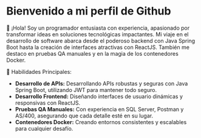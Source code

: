# Bienvenido a mi perfil de Github

👋 ¡Hola! Soy un programador entusiasta con experiencia, apasionado por transformar ideas en soluciones tecnológicas impactantes. Mi viaje en el desarrollo de software abarca desde el poderoso backend con Java Spring Boot hasta la creación de interfaces atractivas con ReactJS. También me destaco en pruebas QA manuales y en la magia de los contenedores Docker.

🚀 Habilidades Principales:
- **Desarrollo de APIs:** Desarrollando APIs robustas y seguras con Java Spring Boot, utilizando JWT para mantener todo seguro.
- **Desarrollo Frontend:** Diseñando interfaces de usuario dinámicas y responsivas con ReactJS.
- **Pruebas QA Manuales:** Con experiencia en SQL Server, Postman y AS/400, asegurando que cada detalle esté en su lugar.
- **Contenedores Docker:** Creando entornos consistentes y escalables para cualquier desafío.
